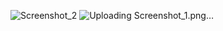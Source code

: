 ![Screenshot_2](https://github.com/omarmohamedmoustafa/Master-Embedded-Systems/assets/93324483/fc5aac69-dcd8-41e5-add3-f3ebcca2f07e)
![Uploading Screenshot_1.png…]()
